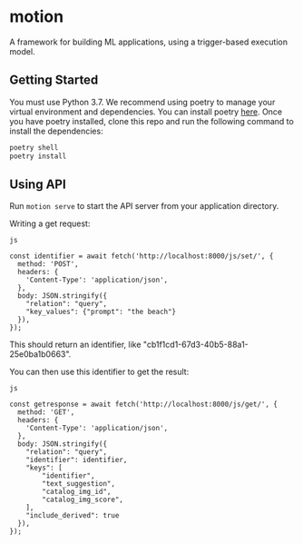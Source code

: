 # motion

A framework for building ML applications, using a trigger-based execution model.

## Getting Started

You must use Python 3.7. We recommend using poetry to manage your virtual environment and dependencies. You can install poetry [here](https://python-poetry.org/docs/). Once you have poetry installed, clone this repo and run the following command to install the dependencies:

```bash
poetry shell
poetry install
```

## Using API

Run `motion serve` to start the API server from your application directory.

Writing a get request:

```
js

const identifier = await fetch('http://localhost:8000/js/set/', {
  method: 'POST',
  headers: {
    'Content-Type': 'application/json',
  },
  body: JSON.stringify({
    "relation": "query",
    "key_values": {"prompt": "the beach"}
  }),
});
```

This should return an identifier, like "cb1f1cd1-67d3-40b5-88a1-25e0ba1b0663".

You can then use this identifier to get the result:

```
js

const getresponse = await fetch('http://localhost:8000/js/get/', {
  method: 'GET',
  headers: {
    'Content-Type': 'application/json',
  },
  body: JSON.stringify({
    "relation": "query",
    "identifier": identifier,
    "keys": [
        "identifier",
        "text_suggestion",
        "catalog_img_id",
        "catalog_img_score",
    ],
    "include_derived": true
  }),
});
```